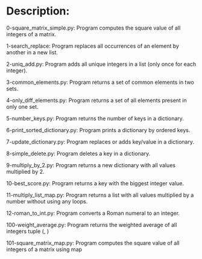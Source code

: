 # Description:

0-square_matrix_simple.py: Program computes the square value of all integers of a matrix.

1-search_replace: Program replaces all occurrences of an element by another in a new list.

2-uniq_add.py: Program adds all unique integers in a list (only once for each integer).

3-common_elements.py: Program returns a set of common elements in two sets.

4-only_diff_elements.py: Program returns a set of all elements present in only one set.

5-number_keys.py: Program returns the number of keys in a dictionary.

6-print_sorted_dictionary.py: Program prints a dictionary by ordered keys.

7-update_dictionary.py: Program replaces or adds key/value in a dictionary.

8-simple_delete.py: Program deletes a key in a dictionary.

9-multiply_by_2.py: Program returns a new dictionary with all values multiplied by 2.

10-best_score.py: Program returns a key with the biggest integer value.

11-multiply_list_map.py: Program returns a list with all values multiplied by a number without using any loops.

12-roman_to_int.py: Program converts a Roman numeral to an integer.

100-weight_average.py: Program returns the weighted average of all integers tuple (<score>, <weight>)

101-square_matrix_map.py: Program computes the square value of all integers of a matrix using map

